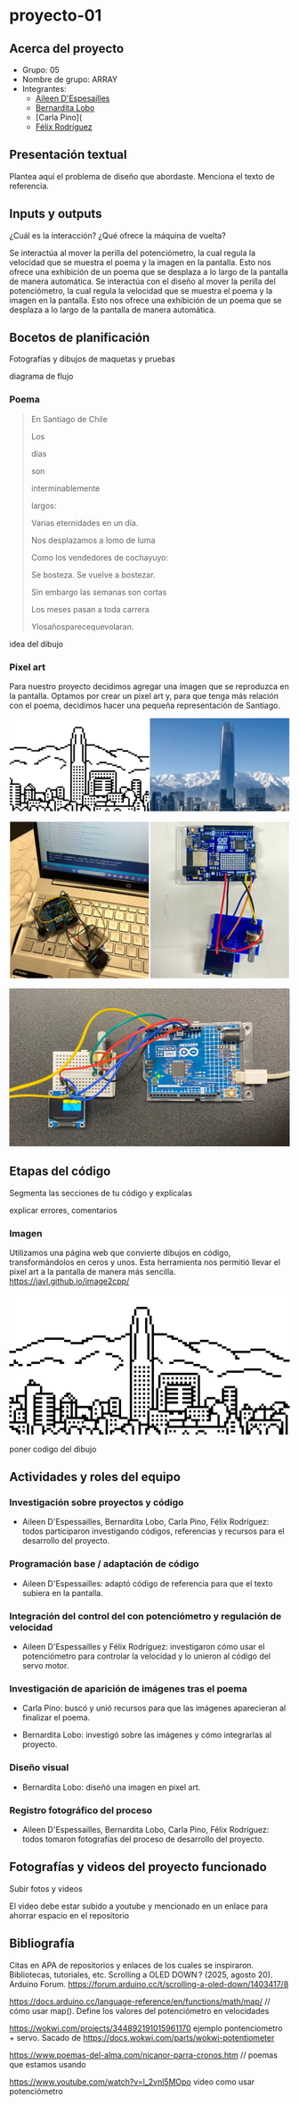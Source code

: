 # proyecto-01

## Acerca del proyecto

- Grupo: 05
- Nombre de grupo: ARRAY
- Integrantes:
  - [Aileen D'Espesailles](https://github.com/Bernardita-lobo/dis8645-2025-02-procesos/tree/main/08-aileendespessailles-design)
  - [Bernardita Lobo](https://github.com/Bernardita-lobo/dis8645-2025-02-procesos)
  - [Carla Pino](
  - [Félix Rodríguez](https://github.com/Bernardita-lobo/dis8645-2025-02-procesos/tree/main/25-felix-rg416)

## Presentación textual

Plantea aquí el problema de diseño que abordaste. Menciona el texto de referencia.

## Inputs y outputs

¿Cuál es la interacción? ¿Qué ofrece la máquina de vuelta?

Se interactúa al mover la perilla del potenciómetro, la cual regula la velocidad que se muestra el poema y la imagen en la pantalla. Esto nos ofrece una exhibición de un poema que se desplaza a lo largo de la pantalla de manera automática. 
Se interactúa con el diseño al mover la perilla del potenciómetro, la cual regula la velocidad que se muestra el poema y la imagen en la pantalla. Esto nos ofrece una exhibición de un poema que se desplaza a lo largo de la pantalla de manera automática. 

## Bocetos de planificación

Fotografías y dibujos de maquetas y pruebas

diagrama de flujo

### Poema

>En Santiago de Chile
>
>Los
>
>días
>
>son
>
>interminablemente
>
>largos:
>
>
>Varias eternidades en un día.
>
>
>Nos desplazamos a lomo de luma
>
>Como los vendedores de cochayuyo:
>
>Se bosteza. Se vuelve a bostezar.
>
>
>Sin embargo las semanas son cortas
>
>Los meses pasan a toda carrera
>
>Ylosañosparecequevolaran.

idea del dibujo

### Pixel art

Para nuestro proyecto decidimos agregar una imagen que se reproduzca en la pantalla. Optamos por crear un pixel art y, para que tenga más relación con el poema, decidimos hacer una pequeña representación de Santiago.

![imagen](./imagenes/pixelart.jpeg)

![imagen](./imagenes/registro01.jpeg)

![imagen](./imagenes/registro02.jpeg)

## Etapas del código

Segmenta las secciones de tu código y explícalas

explicar errores, comentarios

### Imagen

Utilizamos una página web que convierte dibujos en código, transformándolos en ceros y unos. Esta herramienta nos permitió llevar el pixel art a la pantalla de manera más sencilla. <https://javl.github.io/image2cpp/>

![imagen](./imagenes/dibujo.png)

poner codigo del dibujo

## Actividades y roles del equipo

### Investigación sobre proyectos y código

- Aileen D'Espessailles, Bernardita Lobo, Carla Pino, Félix Rodríguez: todos participaron investigando códigos, referencias y recursos para el desarrollo del proyecto.

### Programación base / adaptación de código

- Aileen D'Espessailles: adaptó código de referencia para que el texto subiera en la pantalla.

### Integración del control del con potenciómetro y regulación de velocidad

- Aileen D'Espessailles y Félix Rodríguez: investigaron cómo usar el potenciómetro para controlar la velocidad y lo unieron al código del servo motor.

### Investigación de aparición de imágenes tras el poema

- Carla Pino: buscó y unió recursos para que las imágenes aparecieran al finalizar el poema.

- Bernardita Lobo: investigó sobre las imágenes y cómo integrarlas al proyecto.

### Diseño visual

- Bernardita Lobo: diseñó una imagen en pixel art.

### Registro fotográfico del proceso

- Aileen D'Espessailles, Bernardita Lobo, Carla Pino, Félix Rodríguez: todos tomaron fotografías del proceso de desarrollo del proyecto.

## Fotografías y videos del proyecto funcionado

Subir fotos y videos

El video debe estar subido a youtube y mencionado en un enlace para ahorrar espacio en el repositorio

## Bibliografía

Citas en APA de repositorios y enlaces de los cuales se inspiraron. Bibliotecas, tutoriales, etc.
Scrolling a OLED DOWN ? (2025, agosto 20). Arduino Forum. https://forum.arduino.cc/t/scrolling-a-oled-down/1403417/8

https://docs.arduino.cc/language-reference/en/functions/math/map/ // cómo usar map(). Define los valores del potenciómetro en velocidades

https://wokwi.com/projects/344892191015961170 ejemplo pontenciometro + servo. Sacado de https://docs.wokwi.com/parts/wokwi-potentiometer

https://www.poemas-del-alma.com/nicanor-parra-cronos.htm // poemas que estamos usando

https://www.youtube.com/watch?v=l_2vnl5MOpo video como usar potenciómetro 
